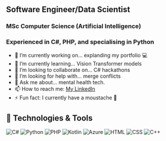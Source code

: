 ## Software Engineer/Data Scientist
### MSc Computer Science (Artificial Intelligence)
### Experienced in C#, PHP, and specialising in Python

- 🔭 I’m currently working on... explanding my portfolio 💻
- 🌱 I’m currently learning... Vision Transformer models
- 👯 I’m looking to collaborate on... C# hackathons
- 🤔 I’m looking for help with... merge conflicts
- 💬 Ask me about... mental health tech.
- 📫 How to reach me: [My LinkedIn](https://linkedin.com/in/henryaward)
- ⚡ Fun fact: I currently have a moustache 🥸
  
## 🔧 Technologies & Tools
![C#](https://img.shields.io/badge/C%23-C%23?style=flat&logo=C%23&color=%23000000)
![Python](https://img.shields.io/badge/Python-Python?style=flat&logo=Python&color=%23000000)
![PHP](https://img.shields.io/badge/PHP-PHP?style=flat&logo=PHP&color=%23000000)
![Kotlin](https://img.shields.io/badge/Kotlin-Kotlin?style=flat&logo=Kotlin&color=%23000000)
![Azure](https://img.shields.io/badge/Azure-Azure?style=flat&logo=Azure&color=%23000000)
![HTML](https://img.shields.io/badge/HTML-HTML?style=flat&logo=HTML&color=%23000000)
![CSS](https://img.shields.io/badge/CSS-CSS?style=flat&logo=CSS&color=%23000000)
![C++](https://img.shields.io/badge/C++-C++?style=flat&logo=C++&color=%23000000)
<!--
**kudosscience/kudosscience** is a ✨ _special_ ✨ repository because its `README.md` (this file) appears on your GitHub profile.

Here are some ideas to get you started:

- 🔭 I’m currently working on ...
- 🌱 I’m currently learning ...
- 👯 I’m looking to collaborate on ...
- 🤔 I’m looking for help with ...
- 💬 Ask me about ...
- 📫 How to reach me: ...
- 😄 Pronouns: ...
- ⚡ Fun fact: ...
-->
